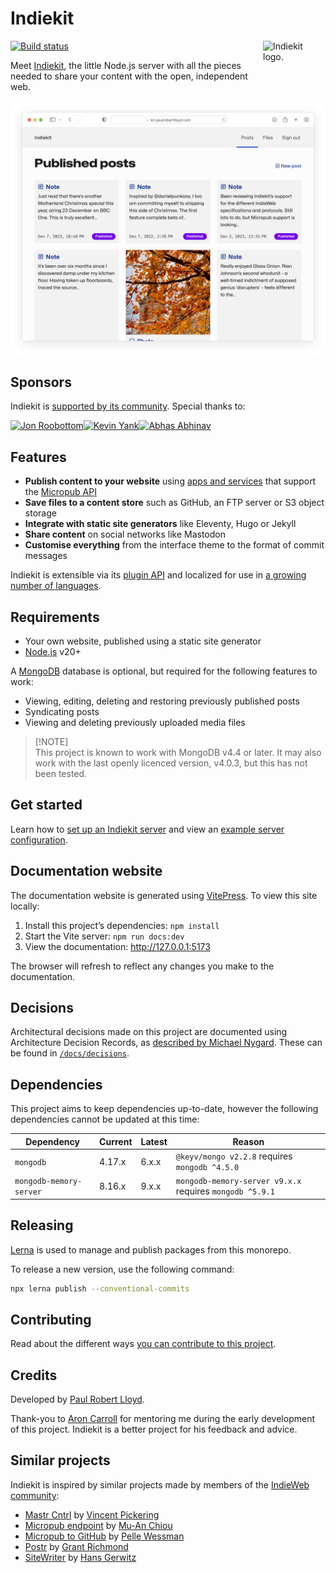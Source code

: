 # Indiekit

<img src="https://github.com/getindiekit.png?s=200" width="100" height="100" align="right" alt="Indiekit logo.">

[![Build status](https://github.com/getindiekit/indiekit/workflows/build/badge.svg)](https://github.com/getindiekit/indiekit/actions)

Meet [Indiekit](https://getindiekit.com), the little Node.js server with all the pieces needed to share your content with the open, independent web.

![Indiekit’s application management interface.](/docs/public/interface-light.png)

## Sponsors

Indiekit is [supported by its community](https://github.com/sponsors/getindiekit). Special thanks to:

<!-- sponsors-readme --><a href="https://github.com/roobottom"><img src="https://github.com/roobottom.png" width="60px" alt="Jon Roobottom" /></a><a href="https://github.com/sentience"><img src="https://github.com/sentience.png" width="60px" alt="Kevin Yank" /></a><a href="https://github.com/abhas"><img src="https://github.com/abhas.png" width="60px" alt="Abhas Abhinav" /></a><!-- sponsors-readme -->

## Features

- **Publish content to your website** using [apps and services](docs/clients.md) that support the [Micropub API](https://micropub.spec.indieweb.org)
- **Save files to a content store** such as GitHub, an FTP server or S3 object storage
- **Integrate with static site generators** like Eleventy, Hugo or Jekyll
- **Share content** on social networks like Mastodon
- **Customise everything** from the interface theme to the format of commit messages

Indiekit is extensible via its [plugin API](docs/plugins/api/index.md) and localized for use in [a growing number of languages](docs/configuration/localisation.md).

## Requirements

- Your own website, published using a static site generator
- [Node.js](https://nodejs.org) v20+

A [MongoDB](https://www.mongodb.com) database is optional, but required for the following features to work:

- Viewing, editing, deleting and restoring previously published posts
- Syndicating posts
- Viewing and deleting previously uploaded media files

> [!NOTE]\
> This project is known to work with MongoDB v4.4 or later. It may also work with the last openly licenced version, v4.0.3, but this has not been tested.

## Get started

Learn how to [set up an Indiekit server](docs/get-started.md) and view an [example server configuration](https://github.com/getindiekit/example-config).

## Documentation website

The documentation website is generated using [VitePress](https://vitepress.vuejs.org). To view this site locally:

1. Install this project’s dependencies: `npm install`
2. Start the Vite server: `npm run docs:dev`
3. View the documentation: <http://127.0.0.1:5173>

The browser will refresh to reflect any changes you make to the documentation.

## Decisions

Architectural decisions made on this project are documented using Architecture Decision Records, as [described by Michael Nygard](http://thinkrelevance.com/blog/2011/11/15/documenting-architecture-decisions). These can be found in [`/docs/decisions`](docs/decisions).

## Dependencies

This project aims to keep dependencies up-to-date, however the following dependencies cannot be updated at this time:

| Dependency              | Current | Latest | Reason                                                   |
| ----------------------- | ------- | ------ | -------------------------------------------------------- |
| `mongodb`               | 4.17.x  | 6.x.x  | `@keyv/mongo v2.2.8` requires `mongodb ^4.5.0`           |
| `mongodb-memory-server` | 8.16.x  | 9.x.x  | `mongodb-memory-server v9.x.x` requires `mongodb ^5.9.1` |

## Releasing

[Lerna](https://lerna.js.org) is used to manage and publish packages from this monorepo.

To release a new version, use the following command:

```sh
npx lerna publish --conventional-commits
```

## Contributing

Read about the different ways [you can contribute to this project](docs/contributing.md).

## Credits

Developed by [Paul Robert Lloyd](https://paulrobertlloyd.com).

Thank-you to [Aron Carroll](https://aroncarroll.com) for mentoring me during the early development of this project. Indiekit is a better project for his feedback and advice.

## Similar projects

Indiekit is inspired by similar projects made by members of the [IndieWeb community](https://indieweb.org):

- [Mastr Cntrl](https://github.com/vipickering/mastr-cntrl) by [Vincent Pickering](https://vincentp.me)
- [Micropub endpoint](https://github.com/muan/micropub-endpoint) by [Mu-An Chiou](https://muan.co)
- [Micropub to GitHub](https://github.com/voxpelli/webpage-micropub-to-github) by [Pelle Wessman](https://kodfabrik.se)
- [Postr](https://github.com/grantcodes/postr) by [Grant Richmond](https://grant.codes)
- [SiteWriter](https://github.com/gerwitz/sitewriter) by [Hans Gerwitz](https://hans.gerwitz.com)
